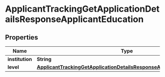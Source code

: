 

# ApplicantTrackingGetApplicationDetailsResponseApplicantEducation


## Properties

| Name | Type | Description | Notes |
|------------ | ------------- | ------------- | -------------|
|**institution** | **String** |  |  [optional] |
|**level** | [**ApplicantTrackingGetApplicationDetailsResponseApplicantEducationLevel**](ApplicantTrackingGetApplicationDetailsResponseApplicantEducationLevel.md) |  |  [optional] |



